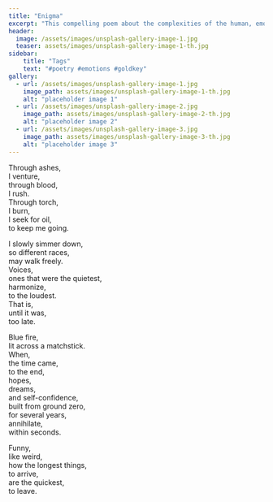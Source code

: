 ```yaml
---
title: "Enigma"
excerpt: "This compelling poem about the complexities of the human, emotional journey received a Gold Key at the Scholastic Art and Writing Awards 2021."
header:
  image: /assets/images/unsplash-gallery-image-1.jpg
  teaser: assets/images/unsplash-gallery-image-1-th.jpg
sidebar:
    title: "Tags"
    text: "#poetry #emotions #goldkey"
gallery:
  - url: /assets/images/unsplash-gallery-image-1.jpg
    image_path: assets/images/unsplash-gallery-image-1-th.jpg
    alt: "placeholder image 1"
  - url: /assets/images/unsplash-gallery-image-2.jpg
    image_path: assets/images/unsplash-gallery-image-2-th.jpg
    alt: "placeholder image 2"
  - url: /assets/images/unsplash-gallery-image-3.jpg
    image_path: assets/images/unsplash-gallery-image-3-th.jpg
    alt: "placeholder image 3"
---
```

Through ashes,<br>
I venture,<br>
through blood,<br>
I rush.<br>
Through torch,<br>
I burn,<br>
I seek for oil,<br>
to keep me going.<br>

I slowly simmer down,<br>
so different races,<br>
may walk freely.<br>
Voices,<br>
ones that were the quietest,<br>
harmonize,<br>
to the loudest. <br>
That is, <br>
until it was,<br>
too late.<br>

Blue fire,<br>
lit across a matchstick.<br>
When,<br>
the time came,<br>
to the end,<br>
hopes,<br>
dreams,<br>
and self-confidence,<br>
built from ground zero,<br>
for several years,<br>
annihilate,<br>
within seconds.<br>

Funny, <br>
like weird,<br>
how the longest things,<br>
to arrive,<br>
are the quickest,<br>
to leave.<br>

